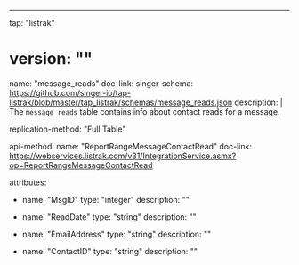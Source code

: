 ---
tap: "listrak"
# version: ""

name: "message_reads"
doc-link:
singer-schema: https://github.com/singer-io/tap-listrak/blob/master/tap_listrak/schemas/message_reads.json
description: |
  The `message_reads` table contains info about contact reads for a message.

replication-method: "Full Table"

api-method:
  name: "ReportRangeMessageContactRead"
  doc-link: https://webservices.listrak.com/v31/IntegrationService.asmx?op=ReportRangeMessageContactRead

attributes:
  - name: "MsgID"
    type: "integer"
    description: ""

  - name: "ReadDate"
    type: "string"
    description: ""

  - name: "EmailAddress"
    type: "string"
    description: ""

  - name: "ContactID"
    type: "string"
    description: ""
